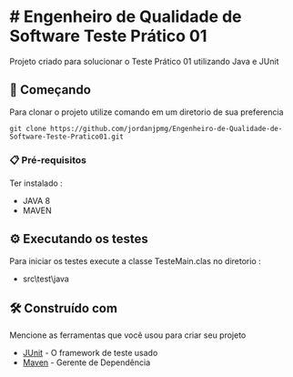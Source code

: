 # # Engenheiro de Qualidade de Software Teste Prático 01

Projeto criado para solucionar o Teste Prático 01 utilizando Java e JUnit

## 🚀 Começando

Para clonar o projeto utilize comando em um diretorio de sua preferencia

```
git clone https://github.com/jordanjpmg/Engenheiro-de-Qualidade-de-Software-Teste-Pratico01.git
```

### 📋 Pré-requisitos

Ter instalado :

* JAVA 8
* MAVEN

## ⚙️ Executando os testes

Para iniciar os testes execute a classe TesteMain.clas no diretorio :
* src\test\java


## 🛠️ Construído com

Mencione as ferramentas que você usou para criar seu projeto

* [JUnit](https://junit.org/junit5/) - O framework de teste usado
* [Maven](https://maven.apache.org/) - Gerente de Dependência
